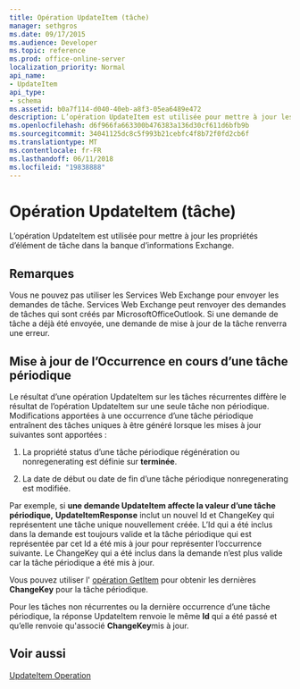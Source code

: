 ```yaml
---
title: Opération UpdateItem (tâche)
manager: sethgros
ms.date: 09/17/2015
ms.audience: Developer
ms.topic: reference
ms.prod: office-online-server
localization_priority: Normal
api_name:
- UpdateItem
api_type:
- schema
ms.assetid: b0a7f114-d040-40eb-a8f3-05ea6489e472
description: L’opération UpdateItem est utilisée pour mettre à jour les propriétés d’élément de tâche dans la banque d’informations Exchange.
ms.openlocfilehash: d6f966fa663300b476383a136d30cf611d6bfb9b
ms.sourcegitcommit: 34041125dc8c5f993b21cebfc4f8b72f0fd2cb6f
ms.translationtype: MT
ms.contentlocale: fr-FR
ms.lasthandoff: 06/11/2018
ms.locfileid: "19838888"
---
```

# <a name="updateitem-operation-task"></a>Opération UpdateItem (tâche)

L’opération UpdateItem est utilisée pour mettre à jour les propriétés d’élément de tâche dans la banque d’informations Exchange.
  
## <a name="remarks"></a>Remarques

Vous ne pouvez pas utiliser les Services Web Exchange pour envoyer les demandes de tâche. Services Web Exchange peut renvoyer des demandes de tâches qui sont créés par MicrosoftOfficeOutlook. Si une demande de tâche a déjà été envoyée, une demande de mise à jour de la tâche renverra une erreur.
  
## <a name="updating-the-current-occurrence-of-a-recurring-task"></a>Mise à jour de l’Occurrence en cours d’une tâche périodique

Le résultat d’une opération UpdateItem sur les tâches récurrentes diffère le résultat de l’opération UpdateItem sur une seule tâche non périodique. Modifications apportées à une occurrence d’une tâche périodique entraînent des tâches uniques à être généré lorsque les mises à jour suivantes sont apportées :
  
1. La propriété status d’une tâche périodique régénération ou nonregenerating est définie sur **terminée**.
    
2. La date de début ou date de fin d’une tâche périodique nonregenerating est modifiée.
    
Par exemple, si **une demande **UpdateItem** affecte la valeur d’une tâche périodique,** **UpdateItemResponse** inclut un nouvel Id et ChangeKey qui représentent une tâche unique nouvellement créée. L’Id qui a été inclus dans la demande est toujours valide et la tâche périodique qui est représentée par cet Id a été mis à jour pour représenter l’occurrence suivante. Le ChangeKey qui a été inclus dans la demande n’est plus valide car la tâche périodique a été mis à jour. 
  
Vous pouvez utiliser l' [opération GetItem](getitem-operation.md) pour obtenir les dernières **ChangeKey** pour la tâche périodique. 
  
Pour les tâches non récurrentes ou la dernière occurrence d’une tâche périodique, la réponse UpdateItem renvoie le même **Id** qui a été passé et qu’elle renvoie qu'associé **ChangeKey**mis à jour.
  
## <a name="see-also"></a>Voir aussi



[UpdateItem Operation](updateitem-operation.md)

